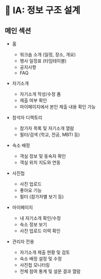 # 📁 IA: 정보 구조 설계

## 메인 섹션
- 홈
  - 워크숍 소개 (일정, 장소, 개요)
  - 행사 일정표 (타임테이블)
  - 공지사항
  - FAQ

- 자기소개
  - 자기소개 작성/수정 폼
  - 제출 여부 확인
  - 마이페이지에서 본인 제출 내용 확인 가능

- 참석자 디렉토리
  - 참가자 목록 및 자기소개 열람
  - 필터/검색 (학교, 전공, MBTI 등)

- 숙소 배정
  - 객실 정보 및 동숙자 확인
  - 객실 위치 지도와 연동

- 사진첩
  - 사진 업로드
  - 좋아요 기능
  - 필터 (참가자별 보기 등)

- 마이페이지
  - 내 자기소개 확인/수정
  - 숙소 정보 보기
  - 사진 업로드 이력 확인

- 관리자 전용
  - 자기소개 제출 현황 및 검토
  - 숙소 배정 설정 및 수정
  - 사진첩 모니터링
  - 전체 참여 통계 및 설문 결과 열람
